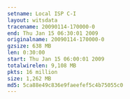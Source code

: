 ```yaml
---
setname: Local ISP C-I
layout: witsdata
tracename: 20090114-170000-0
end: Thu Jan 15 06:30:01 2009
originalname: 20090114-170000-0
gzsize: 638 MB
len: 0:30:00
start: Thu Jan 15 06:00:01 2009
totalwirelen: 9,108 MB
pkts: 16 million
size: 1,262 MB
md5: 5ca88e49c836e9faeefef5c4b75055c0
---
```


